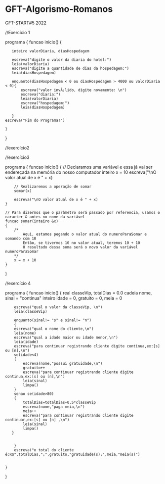 # GFT-Algorismo-Romanos
GFT-START#5 2022


//Exercício 1

 programa
{
	funcao inicio() 
	{
	    
	   inteiro valorDiaria, diasHospedagem
	   
	   escreva("digite o valor da diaria do hotel:")
	   leia(valorDiaria)
	   escreva("digite a quantidade de dias da hospedagem:")
	   leia(diasHospedagem)
	   
	   enquanto(diasHospedagem < 0 ou diasHospedagem > 4000 ou valorDiaria < 0){
	       escreva("valor invÃ¡lido, digite novamente: \n")
	       escreva("diaria:")
	       leia(valorDiaria)
	       escreva("hospedagem:")
	       leia(diasHospedagem)
	       
	   }
	escreva("Fim do Programa!")
	
	}
}

//exercício2

//exercício3

programa {
    funcao inicio() {
        // Declaramos uma variável e essa já vai ser endereçada na memória do nosso computador
        inteiro x = 10
        escreva("\nO valor atual de x é " + x)
        
        // Realizaremos a operação de somar
        somar(x)
        
        escreva("\nO valor atual de x é " + x)
    }
    
    // Para dizermos que o parâmetro será passado por referencia, usamos o caracter & antes no nome da variável
    funcao somar(inteiro &x)
    {
        /* 
            Aqui, estamos pegando o valor atual do numeroParaSomar e somando com 10
            Então, se tivermos 10 no valor atual, teremos 10 + 10
            O resultado dessa soma será o novo valor da variável numeroParaSomar
        */
        x = x + 10
    }
}
                    

//exercício 4

programa 
{
	funcao inicio() 
	{
	    real classeVip, totalDias = 0.0 
	    cadeia nome, sinal     = "continua"
	    inteiro idade          = 0, gratuito = 0, meia = 0
	    
	    
	    escreva("qual o valor da classeVip, \n")
	    leia(classeVip)
	    
	    enquanto(sinal!= "s" e sinal!= "n")
	    {
	    escreva("qual o nome do cliente,\n")
	    leia(nome)
	    escreva("qual a idade maior ou idade menor,\n")
	    leia(idade)
	    escreva("para continuar registrando cliente digite continua,ex:[s] ou [n],\n")
	    se(idade<4)
	    {
	        escreva(nome,"possui gratuidade,\n")
	        gratuito++
	        escreva("para continuar registrando cliente digite continua,ex:[s] ou [n],\n")
	        leia(sinal)
	        limpa()
	    }
	    senao se(idade>80)
	    {
	        totalDias=totalDias+0.5*classeVip
	        escreva(nome,"paga meia,\n")
	        meia++
	        escreva("para continuar registrando cliente digite continuar,ex:[s] ou [n] ,\n")
	        leia(sinal)
	        limpa()
	   }
	   
	   
	    }
	    escreva("o total do cliente é:R$",totalDias,";",gratuito,"gratuidade(s);",meia,"meia(s)")
	    
		
	}
}
